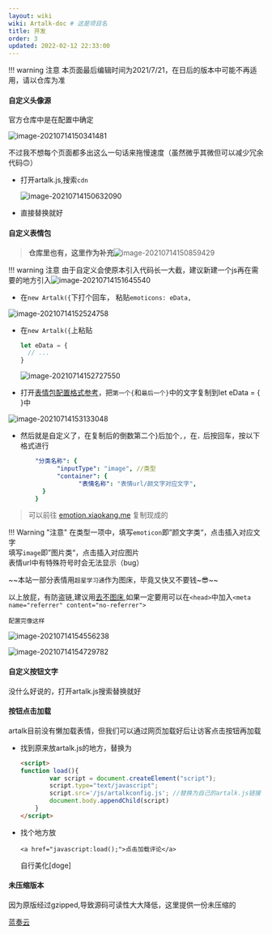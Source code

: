 ```yaml
---
layout: wiki
wiki: Artalk-doc # 这是项目名
title: 开发
order: 3
updated: 2022-02-12 22:33:00
---
```


!!! warning 注意
本页面最后编辑时间为2021/7/21，在日后的版本中可能不再适用，请以仓库为准

#### 自定义头像源

官方仓库中是在配置中确定

![image-20210714150341481](https://raw.hzchu.top/thun888/tuku/master/img/image-20210714150341481.png)

不过我不想每个页面都多出这么一句话来拖慢速度（虽然微乎其微但可以减少冗余代码🙃）

- 打开artalk.js,搜索`cdn`

  ![image-20210714150632090](https://raw.hzchu.top/thun888/tuku/master/img/image-20210714150632090.png)

- 直接替换就好

#### 自定义表情包

> **仓库里也有，这里作为补充**![image-20210714150859429](https://raw.hzchu.top/thun888/tuku/master/img/image-20210714150859429.png)

!!! warning 注意
由于自定义会使原本引入代码长一大截，建议新建一个js再在需要的地方引入![image-20210714151645540](https://raw.hzchu.top/thun888/tuku/master/img/image-20210714151645540.png)

- 在`new Artalk({`下打个回车，  粘贴`emoticons: eData,`

![image-20210714152524758](https://raw.hzchu.top/thun888/tuku/master/img/image-20210714152524758.png)

- 在`new Artalk({`上粘贴

  ```js
  let eData = {
    // ...
  }
  ```

  ![image-20210714152727550](https://raw.hzchu.top/thun888/tuku/master/img/image-20210714152727550.png)

- 打开[表情包配置格式参考](https://raw.fastgit.org/ArtalkJS/Artalk/master/src/assets/emoticons.json)，把`第一个{`和`最后一个}`中的文字复制到let eData = { }中

![image-20210714153133048](https://raw.hzchu.top/thun888/tuku/master/img/image-20210714153133048.png)

- 然后就是自定义了，在复制后的倒数第二个}后加个`,`，在`，`后按回车，按以下格式进行

  ```yaml
      "分类名称": {
            "inputType": "image", //类型
            "container": {
                  "表情名称": "表情url/颜文字对应文字",
        }
      }
  ```

> 可以前往 [emotion.xiaokang.me](https://emotion.xiaokang.me) 复制现成的

!!! Warning "注意"
在类型一项中，填写`emoticon`即”颜文字类“，点击插入对应文字<br>填写`image`即”图片类“，点击插入对应图片<br>表情url中有特殊符号时会无法显示（bug）<br>

\~\~本站一部分表情用`超星学习通`作为图床，毕竟又快又不要钱~😎~\~

以上放屁，有防盗链,建议用[去不图床](https://7bu.top/),如果一定要用可以在`<head>`中加入`<meta name="referrer" content="no-referrer">`

`配置完像这样`

![image-20210714154556238](https://raw.hzchu.top/thun888/tuku/master/img/image-20210714154556238.png)

![image-20210714154729782](https://raw.hzchu.top/thun888/tuku/master/img/image-20210714154729782.png)

#### 自定义按钮文字

没什么好说的，打开artalk.js搜索替换就好

#### 按钮点击加载

artalk目前没有懒加载表情，但我们可以通过网页加载好后让访客点击按钮再加载

- 找到原来放artalk.js的地方，替换为

  ```html
  <script>
  function load(){
          var script = document.createElement("script");
          script.type="text/javascript";
          script.src='/js/artalkconfig.js'; //替换为自己的artalk.js链接
          document.body.appendChild(script)
      }
  </script>
  ```

- 找个地方放

  ```
  <a href="javascript:load();">点击加载评论</a>
  ```

  自行美化\[doge\]

#### 未压缩版本

因为原版经过gzipped,导致源码可读性大大降低，这里提供一份未压缩的

[蓝奏云](https://thun888.lanzoui.com/i5S6dr7379i)